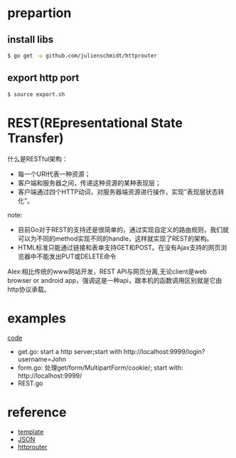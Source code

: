 # prepartion
## install libs
```bash 
$ go get -u github.com/julienschmidt/httprouter
```



## export http port
```bash
$ source export.sh 
```
# REST(REpresentational State Transfer)
什么是RESTful架构：
* 每一个URI代表一种资源；
* 客户端和服务器之间，传递这种资源的某种表现层；
* 客户端通过四个HTTP动词，对服务器端资源进行操作，实现"表现层状态转化"。

note:
* 目前Go对于REST的支持还是很简单的，通过实现自定义的路由规则，我们就可以为不同的method实现不同的handle，这样就实现了REST的架构。
* HTML标准只能通过链接和表单支持GET和POST。在没有Ajax支持的网页浏览器中不能发出PUT或DELETE命令

Alex:相比传统的www网站开发，REST API与网页分离,无论client是web browser or android app，强调这是一种api，跟本机的函数调用区别就是它由http协议承载。

# examples

[code](https://github.com/yc-alex-xu/go/tree/master/src/practise/http)
* get.go: start a http server;start with http://localhost:9999/login?username=John
* form.go: 处理get/form/MultipartForm/cookie/; start with: http://localhost:9999/
* REST.go  

# reference
* [template](https://github.com/astaxie/build-web-application-with-golang/blob/master/zh/07.4.md)
* [JSON](https://github.com/astaxie/build-web-application-with-golang/blob/master/zh/07.2.md)
* [httprouter](https://github.com/julienschmidt/httprouter)